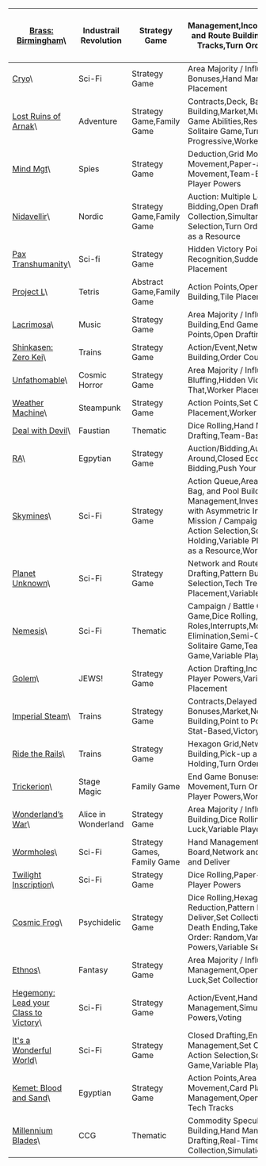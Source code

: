 | [Brass: Birmingham](https://www.boardgamegeek.com/boardgame/224517)\                    | Industrail Revolution | Strategy Game               | Hand Management,Income,Loans,Market,Network and Route Building,Tags,Tech Trees / Tech Tracks,Turn Order: Stat-Based,Variable Set-up                                                                                                                                                                                      |
|-----------------------------------------------------------------------------------------|-----------------------|-----------------------------|--------------------------------------------------------------------------------------------------------------------------------------------------------------------------------------------------------------------------------------------------------------------------------------------------------------------------|
| [Cryo](https://www.boardgamegeek.com/boardgame/330608)\                                 | Sci-Fi                | Strategy Game               | Area Majority / Influence,End Game Bonuses,Hand Management,Worker Placement                                                                                                                                                                                                                                              |
| [Lost Ruins of Arnak](https://www.boardgamegeek.com/boardgame/312484)\                  | Adventure             | Strategy Game,Family Game   | Contracts,Deck, Bag, and Pool Building,Market,Multi-Use Cards,Once-Per-Game Abilities,Resource to Move,Solo / Solitaire Game,Turn Order: Progressive,Worker Placement                                                                                                                                                    |
| [Mind Mgt](https://www.boardgamegeek.com/boardgame/284653)\                             | Spies                 | Strategy Game               | Deduction,Grid Movement,Hidden Movement,Paper-and-Pencil,Point to Point Movement,Team-Based Game,Variable Player Powers                                                                                                                                                                                                  |
| [Nidavellir](https://www.boardgamegeek.com/boardgame/293014)\                           | Nordic                | Strategy Game,Family Game   | Auction: Multiple Lot,Constrained Bidding,Open Drafting,Selection Order Bid,Set Collection,Simultaneous Action Selection,Turn Order: Auction,Victory Points as a Resource                                                                                                                                                |
| [Pax Transhumanity](https://www.boardgamegeek.com/boardgame/257732)\                    | Sci-fi                | Strategy Game               | Hidden Victory Points,Market,Pattern Recognition,Sudden Death Ending,Worker Placement                                                                                                                                                                                                                                    |
| [Project L](https://www.boardgamegeek.com/boardgame/260180)\                            | Tetris                | Abstract Game,Family Game   | Action Points,Open Drafting,Pattern Building,Tile Placement                                                                                                                                                                                                                                                              |
| [Lacrimosa](https://www.boardgamegeek.com/boardgame/272453)\                            | Music                 | Strategy Game               | Area Majority / Influence,Deck, Bag, and Pool Building,End Game Bonuses,Movement Points,Open Drafting                                                                                                                                                                                                                    |
| [Shinkasen: Zero Kei](https://www.boardgamegeek.com/boardgame/339614)\                  | Trains                | Strategy Game               | Action/Event,Network and Route Building,Order Counters                                                                                                                                                                                                                                                                   |
| [Unfathomable](https://www.boardgamegeek.com/boardgame/253499)\                         | Cosmic Horror         | Strategy Game               | Area Majority / Influence,Betting and Bluffing,Hidden Victory Points,Take That,Worker Placement                                                                                                                                                                                                                          |
| [Weather Machine](https://www.boardgamegeek.com/boardgame/237179)\                      | Steampunk             | Strategy Game               | Action Points,Set Collection,Tile Placement,Worker Placement                                                                                                                                                                                                                                                             |
| [Deal with Devil](https://www.boardgamegeek.com/boardgame/245197)\                      | Faustian              | Thematic                    | Dice Rolling,Hand Management,Open Drafting,Team-Based Game                                                                                                                                                                                                                                                               |
| [RA](https://www.boardgamegeek.com/boardgame/12)\                                       | Egpytian              | Strategy Game               | Auction/Bidding,Auction: Once Around,Closed Economy Auction,Constrained Bidding,Push Your Luck,Set Collection                                                                                                                                                                                                            |
| [Skymines](https://www.boardgamegeek.com/boardgame/359438)\                             | Sci-Fi                | Strategy Game               | Action Queue,Area Majority / Influence,Deck, Bag, and Pool Building,Hand Management,Investment,Open Drafting,Roles with Asymmetric Information,Scenario / Mission / Campaign Game,Simultaneous Action Selection,Solo / Solitaire Game,Stock Holding,Variable Player Powers,Victory Points as a Resource,Worker Placement |
| [Planet Unknown](https://www.boardgamegeek.com/boardgame/258779)\                       | Sci-Fi                | Strategy Game               | Network and Route Building,Open Drafting,Pattern Building,Simultaneous Action Selection,Tech Trees / Tech Tracks,Tile Placement,Variable Player Powers                                                                                                                                                                   |
| [Nemesis](https://www.boardgamegeek.com/boardgame/167355)\                              | Sci-Fi                | Thematic                    | Campaign / Battle Card Driven,Cooperative Game,Dice Rolling,Hand Management,Hidden Roles,Interrupts,Modular Board,Player Elimination,Semi-Cooperative Game,Solo / Solitaire Game,Team-Based Game,Traitor Game,Variable Player Powers                                                                                     |
| [Golem](https://www.boardgamegeek.com/boardgame/250458)\                                | JEWS!                 | Strategy Game               | Action Drafting,Income,Set Collection,Variable Player Powers,Variable Set-up,Worker Placement                                                                                                                                                                                                                            |
| [Imperial Steam](https://www.boardgamegeek.com/boardgame/338760)\                       | Trains                | Strategy Game               | Contracts,Delayed Purchase,End Game Bonuses,Market,Network and Route Building,Point to Point Movement,Turn Order: Stat-Based,Victory Points as a Resource                                                                                                                                                                |
| [Ride the Rails](https://www.boardgamegeek.com/boardgame/297486)\                       | Trains                | Strategy Game               | Hexagon Grid,Network and Route Building,Pick-up and Deliver,Stock Holding,Turn Order: Stat-Based                                                                                                                                                                                                                         |
| [Trickerion](https://www.boardgamegeek.com/boardgame/123540)\                           | Stage Magic           | Family Game                 | End Game Bonuses,Set Collection,Track Movement,Turn Order: Time Track,Variable Player Powers,Worker Placement                                                                                                                                                                                                            |
| [Wonderland’s War](https://www.boardgamegeek.com/boardgame/250458)\                     | Alice in Wonderland   | Strategy Game               | Area Majority / Influence,Deck, Bag, and Pool Building,Dice Rolling,Open Drafting,Push Your Luck,Variable Player Powers                                                                                                                                                                                                  |
| [Wormholes](https://www.boardgamegeek.com/boardgame/338760)\                            | Sci-Fi                | Strategy Games, Family Game | Hand Management,Hexagon Grid,Modular Board,Network and Route Building,Pick-up and Deliver                                                                                                                                                                                                                                |
| [Twilight Inscription](https://www.boardgamegeek.com/boardgame/361545)\                 | Sci-Fi                | Strategy Game               | Dice Rolling,Paper-and-Pencil,Variable Player Powers                                                                                                                                                                                                                                                                     |
| [Cosmic Frog](https://www.boardgamegeek.com/boardgame/295947)\                          | Psychidelic           | Strategy Game               | Dice Rolling,Hexagon Grid,Layering,Map Reduction,Pattern Building,Pick-up and Deliver,Set Collection,Slide/Push,Sudden Death Ending,Take That,Tile Placement,Turn Order: Random,Variable Player Powers,Variable Set-up                                                                                                   |
| [Ethnos](https://www.boardgamegeek.com/boardgame/206718)\                               | Fantasy               | Strategy Game               | Area Majority / Influence,Hand Management,Open Drafting,Push Your Luck,Set Collection                                                                                                                                                                                                                                    |
| [Hegemony: Lead your Class to Victory](https://www.boardgamegeek.com/boardgame/345088)\ | Sci-Fi                | Strategy Game               | Action/Event,Hand Management,Simulation,Variable Player Powers,Voting                                                                                                                                                                                                                                                    |
| [It's a Wonderful World](https://www.boardgamegeek.com/boardgame/345088)\               | Sci-Fi                | Strategy Game               | Closed Drafting,End Game Bonuses,Hand Management,Set Collection,Simultaneous Action Selection,Solo / Solitaire Game,Variable Player Powers                                                                                                                                                                               |
| [Kemet: Blood and Sand](https://www.boardgamegeek.com/boardgame/297562)\                | Egyptian              | Strategy Game               | Action Points,Area Majority / Influence,Area Movement,Card Play Conflict Resolution,Hand Management,Open Drafting,Tech Trees / Tech Tracks                                                                                                                                                                               |
| [Millennium Blades](https://www.boardgamegeek.com/boardgame/151347)\                    | CCG                   | Thematic                    | Commodity Speculation,Deck, Bag, and Pool Building,Hand Management,Open Drafting,Real-Time,Set Collection,Simulation,Trading                                                                                                                                                                                             |